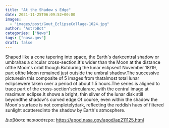 ```yaml
---
title: "At the Shadow s Edge"
date: 2021-11-25T06:09:52+00:00
images:
  - "images/post/Gout_EclipseCollage-1024.jpg"
author: "AstroBot"
categories: ["News"]
tags: ["nasa.gov"]
draft: false
---
```


Shaped like a cone tapering into space, the Earth's darkcentral shadow or umbrahas a circular cross-section.It's wider than the Moon at the distance ofthe Moon's orbit though.Butduring the lunar eclipseof November 18/19, part ofthe Moon remained just outside the umbral shadow.The successive picturesin this composite of 5 images from thatalmost total lunar eclipsewere taken over a period of about 1.5 hours.The series is aligned to trace part of the cross-section'scirculararc, with the central image at maximum eclipse.It shows a bright, thin sliver of the lunar disk still beyondthe shadow's curved edge.Of course, even within the shadow the Moon's surface is not completelydark, reflecting the reddish hues of filtered sunlight scatteredinto the shadow by Earth's atmosphere.

Διαβάστε περισσότερα: https://apod.nasa.gov/apod/ap211125.html
